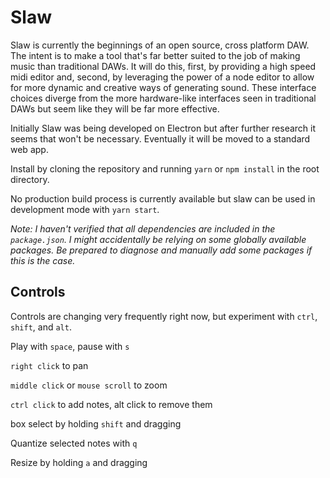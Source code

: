 # Slaw

Slaw is currently the beginnings of an open source, cross platform DAW. The intent is to make a tool
that's far better suited to the job of making music than traditional DAWs. It will do this, first, by
providing a high speed midi editor and, second, by leveraging the power of a node editor to allow
for more dynamic and creative ways of generating sound. These interface choices diverge from the more hardware-like
interfaces seen in traditional DAWs but seem like they will be far more effective.

Initially Slaw was being developed on Electron but after further research it seems that won't be necessary. Eventually
it will be moved to a standard web app.

Install by cloning the repository and running `yarn` or `npm install` in the root directory.

No production build process is currently available but slaw can be used in development mode with `yarn start`.

_Note: I haven't verified that all dependencies are included in the `package.json`. I might accidentally be relying on some globally available packages. Be prepared to diagnose and manually add some packages if this is the case._

## Controls

Controls are changing very frequently right now, but experiment with `ctrl`, `shift`, and `alt`.

Play with `space`, pause with `s`

`right click` to pan

`middle click` or `mouse scroll` to zoom

`ctrl click` to add notes, alt click to remove them

box select by holding `shift` and dragging

Quantize selected notes with `q`

Resize by holding `a` and dragging
